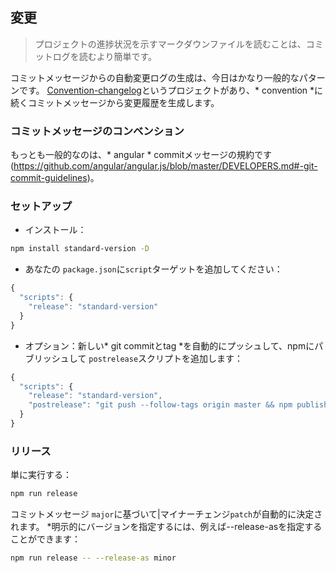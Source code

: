 ## 変更
> プロジェクトの進捗状況を示すマークダウンファイルを読むことは、コミットログを読むより簡単です。

コミットメッセージからの自動変更ログの生成は、今日はかなり一般的なパターンです。 [Convention-changelog](https://github.com/conventional-changelog/conventional-changelog)というプロジェクトがあり、* convention *に続くコミットメッセージから変更履歴を生成します。

### コミットメッセージのコンベンション
もっとも一般的なのは、* angular * commitメッセージの規約です(https://github.com/angular/angular.js/blob/master/DEVELOPERS.md#-git-commit-guidelines)。

### セットアップ
* インストール：

```bash
npm install standard-version -D
```

* あなたの `package.json`に`script`ターゲットを追加してください：

```js
{
  "scripts": {
    "release": "standard-version"
  }
}
```

* オプション：新しい* git commitとtag *を自動的にプッシュして、npmにパブリッシュして `postrelease`スクリプトを追加します：

```js
{
  "scripts": {
    "release": "standard-version",
    "postrelease": "git push --follow-tags origin master && npm publish"
  }
}
```

### リリース

単に実行する：

```bash
npm run release
```

コミットメッセージ `major`に基づいて|マイナーチェンジ`patch`が自動的に決定されます。 *明示的にバージョンを指定するには、例えば--release-asを指定することができます：

```bash
npm run release -- --release-as minor
```
